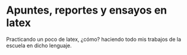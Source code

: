 # Apuntes, reportes y ensayos en latex
Practicando un poco de latex, ¿cómo? haciendo todo mis trabajos de la escuela en dicho lenguaje. 
